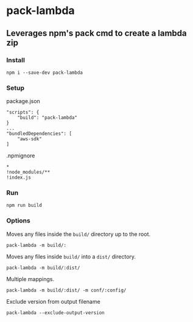 # pack-lambda

## Leverages npm's pack cmd to create a lambda zip

### Install
```
npm i --save-dev pack-lambda
```

### Setup

package.json
```
"scripts": {
    "build": "pack-lambda"
}
...
"bundledDependencies": [
    "aws-sdk"
]
```

.npmignore
```
*
!node_modules/**
!index.js
```

### Run
```
npm run build
```

### Options
Moves any files inside the `build/` directory up to the root.
```
pack-lambda -m build/:
```

Moves any files inside `build/` into a `dist/` directory.
```
pack-lambda -m build/:dist/
```

Multiple mappings.
```
pack-lambda -m build/:dist/ -m conf/:config/
```

Exclude version from output filename
```
pack-lambda --exclude-output-version
```
